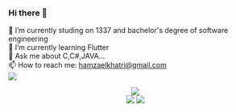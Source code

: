 ### Hi there 👋
🔭 I’m currently studing on 1337 and bachelor's degree of software engineering<br>
🌱 I’m currently learning Flutter<br>
💬 Ask me about C,C#,JAVA...<br>
📫 How to reach me: hamzaelkhatri@gmail.com<br>
![](https://komarev.com/ghpvc/?username=hamzaelkhatri)
<div style="text-align:center">
<img src="https://1337-readme.vercel.app/api/profile?cursus=hide&dark=true&forty_two_network_logo=hide&leet_logo=hide&login=helkhatr"/><br>
 <img src="https://github-readme-stats.vercel.app/api/top-langs/?username=hamzaelkhatri&theme=dark"/>
<img src="https://github-readme-stats.vercel.app/api?username=hamzaelkhatri&show_icons=true&theme=radical"/>
</div>
